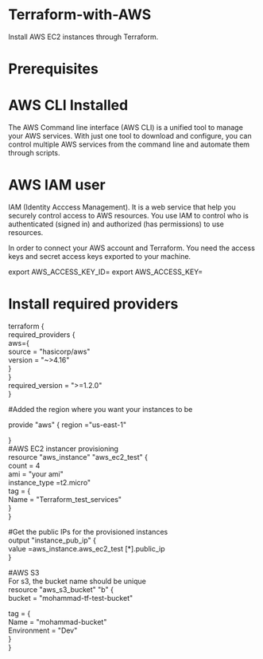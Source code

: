 # Terraform-with-AWS
Install AWS EC2 instances through Terraform.
# Prerequisites
# AWS CLI Installed
The AWS Command line interface (AWS CLI) is a unified tool to manage your AWS services. With just one tool to download and configure, you can control multiple AWS services from the command line and automate them through scripts.
# AWS IAM user
IAM (Identity Acccess Management). It is a web service that help you securely control access to AWS resources. You use IAM to control who is authenticated (signed in) and authorized (has permissions) to use resources.


In order to connect your AWS account and Terraform. You need the access keys and secret access keys exported to your machine.

export AWS_ACCESS_KEY_ID=<access key>
export AWS_ACCESS_KEY=<secret access key>
# Install required providers                                                                                                         
terraform {                                                                                                                       
 required_providers {                                                                                                           
  aws={                                                                                                                     
  source = "hasicorp/aws"                                                                                                           
  version = "~>4.16"                                                                                                         
 }                                                                                                                      
 }                                                                                                                                        
    required_version = ">=1.2.0"                                                                                                                       
 }                                                                                        
 
 
 
 #Added the region where you want your instances to be 
 
 provide "aws" {
 region ="us-east-1"
 
 }                                                                               
 #AWS EC2 instancer provisioning                                                                      
 resource "aws_instance" "aws_ec2_test" {                                                                                          
 count = 4                                                                                                                  
 ami = "your ami"                                                                                                                            
 instance_type =t2.micro"                                                                                                                          
 tag = {                                                                                                                                     
 Name = "Terraform_test_services"                                                    
 }                                                                                                                                                         
               }                                                                                                                         
 
 
 #Get the public IPs for the provisioned instances                                                                                                                     
 output "instance_pub_ip" {                                                                                                                         
 value =aws_instance.aws_ec2_test [*].public_ip                                                                                      
 }                                                                                                                                                       
 
                                                                                                                                                        
 #AWS S3                                                                                                                                         
 For s3, the bucket name should be unique                                                                                                                            
 resource "aws_s3_bucket" "b" {                                                                                                                                
 bucket = "mohammad-tf-test-bucket"                                                                                                                                
                                                                                                                                                                     
 tag = {                                                                                                                                                              
 Name = "mohammad-bucket"                                                                                                                                       
 Environment = "Dev"                                                                                                                                                
 }                                                                                                                                                 
 }                                                                                                                                             
 
 

